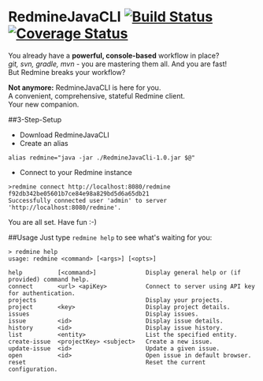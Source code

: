 # RedmineJavaCLI [![Build Status](https://travis-ci.org/a11n/RedmineJavaCLI.svg)](https://travis-ci.org/a11n/RedmineJavaCLI) [![Coverage Status](https://coveralls.io/repos/a11n/RedmineJavaCLI/badge.svg)](https://coveralls.io/r/a11n/RedmineJavaCLI)

You already have a **powerful, console-based** workflow in place?  
*git, svn, gradle, mvn* - you are mastering them all. And you are fast!  
But Redmine breaks your workflow?

**Not anymore:** RedmineJavaCLI is here for you.  
A convenient, comprehensive, stateful Redmine client.  
Your new companion.

##3-Step-Setup
* Download RedmineJavaCLI
* Create an alias 
```shell
alias redmine="java -jar ./RedmineJavaCli-1.0.jar $@"
```
* Connect to your Redmine instance
```shell
>redmine connect http://localhost:8080/redmine f92db342be05601b7ce84e98a829bd5d6a65db21
Successfully connected user 'admin' to server 'http://localhost:8080/redmine'.
```
You are all set. Have fun :-)

##Usage
Just type `redmine help` to see what's waiting for you:
```shell
> redmine help
usage: redmine <command> [<args>] [<opts>]

help          [<command>]              Display general help or (if provided) command help.  
connect       <url> <apiKey>           Connect to server using API key for authentication.  
projects                               Display your projects.                               
project       <key>                    Display project details.                             
issues                                 Display issues.                                      
issue         <id>                     Display issue details.                               
history       <id>                     Display issue history.                               
list          <entity>                 List the specified entity.                           
create-issue  <projectKey> <subject>   Create a new issue.                                  
update-issue  <id>                     Update a given issue.                                
open          <id>                     Open issue in default browser.                       
reset                                  Reset the current configuration.
```
